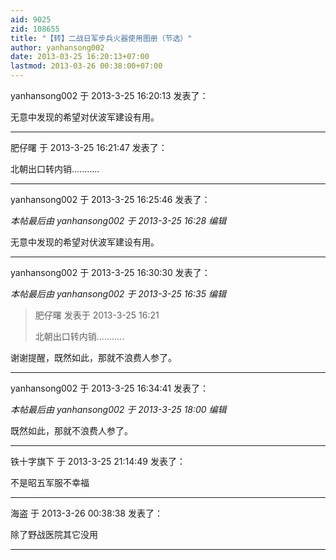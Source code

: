 ```yaml
---
aid: 9025
zid: 108655
title: "【转】二战日军步兵火器使用图册（节选）"
author: yanhansong002
date: 2013-03-25 16:20:13+07:00
lastmod: 2013-03-26 00:38:00+07:00
---
```


yanhansong002 于 2013-3-25 16:20:13 发表了：

无意中发现的希望对伏波军建设有用。

---

肥仔曙 于 2013-3-25 16:21:47 发表了：

北朝出口转内销...........

---

yanhansong002 于 2013-3-25 16:25:46 发表了：

_本帖最后由 yanhansong002 于 2013-3-25 16:28 编辑_

无意中发现的希望对伏波军建设有用。

---

yanhansong002 于 2013-3-25 16:30:30 发表了：

_本帖最后由 yanhansong002 于 2013-3-25 16:35 编辑_

> 肥仔曙 发表于 2013-3-25 16:21
>
> 北朝出口转内销...........

谢谢提醒，既然如此，那就不浪费人参了。

---

yanhansong002 于 2013-3-25 16:34:41 发表了：

_本帖最后由 yanhansong002 于 2013-3-25 18:00 编辑_

既然如此，那就不浪费人参了。

---

铁十字旗下 于 2013-3-25 21:14:49 发表了：

不是昭五军服不幸福

---

海盗 于 2013-3-26 00:38:38 发表了：

除了野战医院其它没用

---

